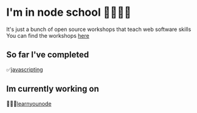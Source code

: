 # I'm in node school 🏫👨🏾‍💻

It's just a bunch of open source workshops that teach web software skills
You can find the workshops [here](https://nodeschool.io/)

## So far I've completed

✅[javascripting](https://github.com/workshopper/javascripting)

## Im currently working on

👨🏾‍💻[learnyounode](https://github.com/workshopper/learnyounode)
